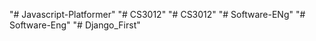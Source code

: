 "# Javascript-Platformer" 
"# CS3012" 
"# CS3012" 
"# Software-ENg" 
"# Software-Eng" 
"# Django_First" 
